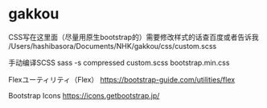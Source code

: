 # gakkou

CSS写在这里面（尽量用原生bootstrap的）需要修改样式的话查百度或者告诉我
/Users/hashibasora/Documents/NHK/gakkou/css/custom.scss

手动编译SCSS
sass -s compressed custom.scss bootstrap.min.css

Flexユーティリティ（Flex）
https://bootstrap-guide.com/utilities/flex

Bootstrap Icons
https://icons.getbootstrap.jp/